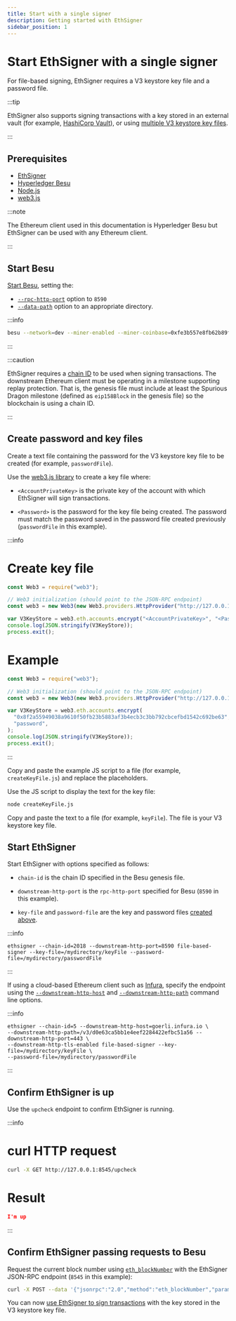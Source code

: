 ```yaml
---
title: Start with a single signer
description: Getting started with EthSigner
sidebar_position: 1
---
```


# Start EthSigner with a single signer

For file-based signing, EthSigner requires a V3 keystore key file and a password file.

:::tip

EthSigner also supports signing transactions with a key stored in an external vault (for example, [HashiCorp Vault](../HowTo/Store-Keys/Use-Hashicorp.md)), or using [multiple V3 keystore key files](../Tutorials/Multifile.md).

:::

## Prerequisites

- [EthSigner](../HowTo/Get-Started/Install-Binaries.md)
- [Hyperledger Besu](https://besu.hyperledger.org/en/stable/HowTo/Get-Started/Install-Binaries/)
- [Node.js](https://nodejs.org/en/download/)
- [web3.js](https://github.com/ethereum/web3.js/)

:::note

The Ethereum client used in this documentation is Hyperledger Besu but EthSigner can be used with any Ethereum client.

:::

## Start Besu

[Start Besu](https://besu.hyperledger.org/en/stable/HowTo/Get-Started/Starting-node/), setting the:

- [`--rpc-http-port`](https://besu.hyperledger.org/en/stable/Reference/CLI/CLI-Syntax/#rpc-http-port) option to `8590`
- [`--data-path`](https://besu.hyperledger.org/en/stable/Reference/CLI/CLI-Syntax/#rpc-data-path) option to an appropriate directory.

:::info

```bash
besu --network=dev --miner-enabled --miner-coinbase=0xfe3b557e8fb62b89f4916b721be55ceb828dbd73 --rpc-http-cors-origins="all" --host-allowlist="*" --rpc-http-enabled --rpc-http-port=8590 --data-path=/Users/<user.name>/Datadir
```

:::

:::caution

EthSigner requires a [chain ID](https://besu.hyperledger.org/en/stable/Concepts/NetworkID-And-ChainID/) to be used when signing transactions. The downstream Ethereum client must be operating in a milestone supporting replay protection. That is, the genesis file must include at least the Spurious Dragon milestone (defined as `eip158Block` in the genesis file) so the blockchain is using a chain ID.

:::

## Create password and key files

Create a text file containing the password for the V3 keystore key file to be created (for example, `passwordFile`).

Use the [web3.js library](https://github.com/ethereum/web3.js/) to create a key file where:

- `<AccountPrivateKey>` is the private key of the account with which EthSigner will sign transactions.

- `<Password>` is the password for the key file being created. The password must match the password saved in the password file created previously (`passwordFile` in this example).

:::info

<!--tabs-->

# Create key file

```js showLineNumbers
const Web3 = require("web3");

// Web3 initialization (should point to the JSON-RPC endpoint)
const web3 = new Web3(new Web3.providers.HttpProvider("http://127.0.0.1:8590"));

var V3KeyStore = web3.eth.accounts.encrypt("<AccountPrivateKey>", "<Password>");
console.log(JSON.stringify(V3KeyStore));
process.exit();
```

# Example

```js showLineNumbers
const Web3 = require("web3");

// Web3 initialization (should point to the JSON-RPC endpoint)
const web3 = new Web3(new Web3.providers.HttpProvider("http://127.0.0.1:8590"));

var V3KeyStore = web3.eth.accounts.encrypt(
  "0x8f2a55949038a9610f50fb23b5883af3b4ecb3c3bb792cbcefbd1542c692be63",
  "password",
);
console.log(JSON.stringify(V3KeyStore));
process.exit();
```

<!--/tabs-->

:::

Copy and paste the example JS script to a file (for example, `createKeyFile.js`) and replace the placeholders.

Use the JS script to display the text for the key file:

```bash
node createKeyFile.js
```

Copy and paste the text to a file (for example, `keyFile`). The file is your V3 keystore key file.

## Start EthSigner

Start EthSigner with options specified as follows:

- `chain-id` is the chain ID specified in the Besu genesis file.

- `downstream-http-port` is the `rpc-http-port` specified for Besu (`8590` in this example).

- `key-file` and `password-file` are the key and password files [created above](#create-password-and-key-files).

:::info

```
ethsigner --chain-id=2018 --downstream-http-port=8590 file-based-signer --key-file=/mydirectory/keyFile --password-file=/mydirectory/passwordFile
```

:::

If using a cloud-based Ethereum client such as [Infura], specify the endpoint using the [`--downstream-http-host`](../Reference/CLI/CLI-Syntax.md#downstream-http-host) and [`--downstream-http-path`](../Reference/CLI/CLI-Syntax.md#downstream-http-path) command line options.

:::info

```
ethsigner --chain-id=5 --downstream-http-host=goerli.infura.io \
--downstream-http-path=/v3/d0e63ca5bb1e4eef2284422efbc51a56 --downstream-http-port=443 \
--downstream-http-tls-enabled file-based-signer --key-file=/mydirectory/keyFile \
--password-file=/mydirectory/passwordFile
```

:::

## Confirm EthSigner is up

Use the `upcheck` endpoint to confirm EthSigner is running.

:::info

<!--tabs-->

# curl HTTP request

```bash
curl -X GET http://127.0.0.1:8545/upcheck
```

# Result

```json
I'm up
```

<!--/tabs-->

:::

## Confirm EthSigner passing requests to Besu

Request the current block number using [`eth_blockNumber`] with the EthSigner JSON-RPC endpoint (`8545` in this example):

```bash
curl -X POST --data '{"jsonrpc":"2.0","method":"eth_blockNumber","params":[],"id":51}' http://127.0.0.1:8545
```

You can now [use EthSigner to sign transactions](../HowTo/Make-Transactions.md) with the key stored in the V3 keystore key file.

[`eth_blockNumber`]: https://besu.hyperledger.org/en/stable/Reference/API-Methods/#eth_blocknumber

<!-- links -->

[Infura]: https://infura.io/
